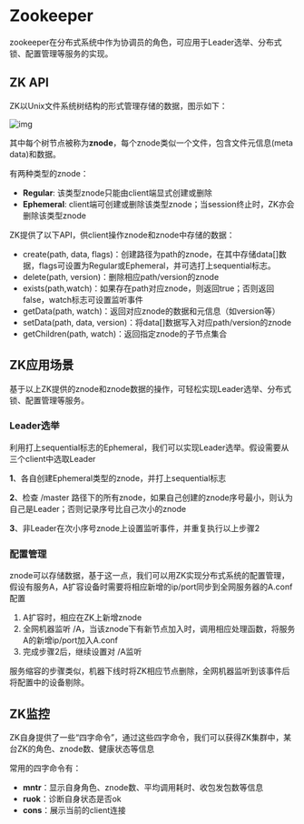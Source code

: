 # Zookeeper

zookeeper在分布式系统中作为协调员的角色，可应用于Leader选举、分布式锁、配置管理等服务的实现。

## ZK API

ZK以Unix文件系统树结构的形式管理存储的数据，图示如下：

![img](https://images0.cnblogs.com/blog2015/116770/201504/142337054797921.png)

其中每个树节点被称为**znode**，每个znode类似一个文件，包含文件元信息(meta data)和数据。

有两种类型的znode：

- **Regular**: 该类型znode只能由client端显式创建或删除
- **Ephemeral**: client端可创建或删除该类型znode；当session终止时，ZK亦会删除该类型znode

ZK提供了以下API，供client操作znode和znode中存储的数据：

- create(path, data, flags)：创建路径为path的znode，在其中存储data[]数据，flags可设置为Regular或Ephemeral，并可选打上sequential标志。
- delete(path, version)：删除相应path/version的znode
- exists(path,watch)：如果存在path对应znode，则返回true；否则返回false，watch标志可设置监听事件
- getData(path, watch)：返回对应znode的数据和元信息（如version等）
- setData(path, data, version)：将data[]数据写入对应path/version的znode
- getChildren(path, watch)：返回指定znode的子节点集合

## ZK应用场景

基于以上ZK提供的znode和znode数据的操作，可轻松实现Leader选举、分布式锁、配置管理等服务。

### Leader选举

利用打上sequential标志的Ephemeral，我们可以实现Leader选举。假设需要从三个client中选取Leader

**1**、各自创建Ephemeral类型的znode，并打上sequential标志

**2**、检查 /master 路径下的所有znode，如果自己创建的znode序号最小，则认为自己是Leader；否则记录序号比自己次小的znode

**3**、非Leader在次小序号znode上设置监听事件，并重复执行以上步骤2

### 配置管理

znode可以存储数据，基于这一点，我们可以用ZK实现分布式系统的配置管理，假设有服务A，A扩容设备时需要将相应新增的ip/port同步到全网服务器的A.conf配置

1. A扩容时，相应在ZK上新增znode
2. 全网机器监听 /A，当该znode下有新节点加入时，调用相应处理函数，将服务A的新增ip/port加入A.conf
3. 完成步骤2后，继续设置对 /A监听

服务缩容的步骤类似，机器下线时将ZK相应节点删除，全网机器监听到该事件后将配置中的设备剔除。

## ZK监控

ZK自身提供了一些“四字命令”，通过这些四字命令，我们可以获得ZK集群中，某台ZK的角色、znode数、健康状态等信息

常用的四字命令有：

- **mntr**：显示自身角色、znode数、平均调用耗时、收包发包数等信息
- **ruok**：诊断自身状态是否ok
- **cons**：展示当前的client连接


















